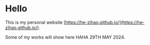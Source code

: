 # Hello

This is my personal website [https://he-zihao.github.io/](https://he-zihao.github.io/).

Some of my works will show here HAHA 29TH MAY 2024.
